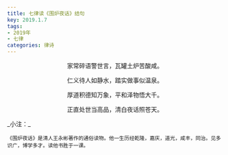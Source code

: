 ```yaml
---
title: 七律读《围炉夜话》结句
key: 2019.1.7
tags: 
- 2019年 
- 七律
categories: 律诗
---
```


<p align="center">家常碎语警世言，瓦罐土炉苦酸咸。
</p>
<p align="center">仁义待人如静水，踏实做事似温泉。
</p>
<p align="center">厚道积德知万象，平和泽物悟大千。
</p>
<p align="center">正直处世当高品，清白夜话照苍天。
</p>
_小注：_

```
《围炉夜话》是清人王永彬著作的通俗读物。他一生历经乾隆，嘉庆，道光，咸丰，同治。见多识广，博学多才。读他书胜于一课。
```